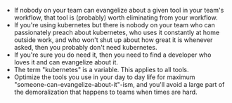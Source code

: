 - If nobody on your team can evangelize about a given tool in your team's workflow, that tool is (probably) worth eliminating from your workflow.
- If you're using kubernetes but there is nobody on your team who can passionately preach about kubernetes, who uses it constantly at home outside work, and who won't shut up about how great it is whenever asked, then you probably don't need kubernetes.
- If you're sure you do need it, then you need to find a developer who loves it and can evangelize about it.
- The term "kubernetes" is a variable. This applies to all tools.
- Optimize the tools you use in your day to day life for maximum "someone-can-evangelize-about-it"-ism, and you'll avoid a large part of the demoralization that happens to teams when times are hard.